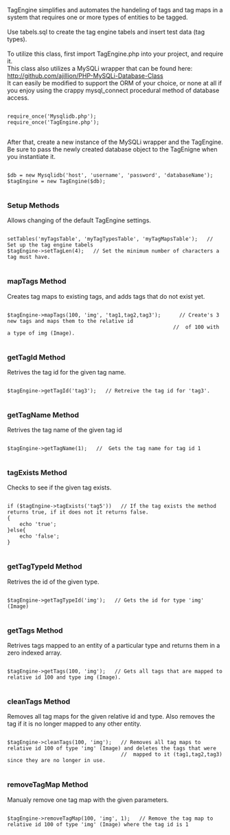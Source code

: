 TagEngine simplifies and automates the handeling of tags and tag maps in a system that requires one or more types of entities to be tagged.<br/><br/>
Use tabels.sql to create the tag engine tabels and insert test data (tag types).<br/><br/>
To utilize this class, first import TagEngine.php into your project, and require it.<br/>
This class also utilizes a MySQLi wrapper that can be found here: <a href="http://github.com/ajillion/PHP-MySQLi-Database-Class">http://github.com/ajillion/PHP-MySQLi-Database-Class</a><br/>
It can easily be modified to support the ORM of your choice, or none at all if you enjoy using the crappy mysql_connect procedural method of database access.

<pre>
<code>
require_once('Mysqlidb.php');
require_once('TagEngine.php');
</code>
</pre>

After that, create a new instance of the MySQLi wrapper and the TagEngine.<br/>
Be sure to pass the newly created database object to the TagEnigne when you instantiate it.

<pre>
<code>
$db = new Mysqlidb('host', 'username', 'password', 'databaseName');
$tagEngine = new TagEngine($db);
</code>
</pre>

<h3> Setup Methods</h3>

<p>Allows changing of the default TagEngine settings.</p>
<pre>
<code>
<?php
$tagEngine->setTables('myTagsTable', 'myTagTypesTable', 'myTagMapsTable');   // Set up the tag engine tabels
$tagEngine->setTagLen(4);   // Set the minimum number of characters a tag must have.
</code>
</pre>

<h3> mapTags Method </h3>

<p>Creates tag maps to existing tags, and adds tags that do not exist yet.</p>
<pre>
<code>
$tagEngine->mapTags(100, 'img', 'tag1,tag2,tag3');		// Create's 3 new tags and maps them to the relative id 
                                                      //  of 100 with a type of img (Image).
</code>
</pre>

<h3> getTagId Method </h3>

<p>Retrives the tag id for the given tag name.</p>
<pre>
<code>
$tagEngine->getTagId('tag3');   // Retreive the tag id for 'tag3'.
</code>
</pre>


<h3> getTagName Method </h3>

<p>Retrives the tag name of the given tag id</p>
<pre>
<code>
$tagEngine->getTagName(1);   //  Gets the tag name for tag id 1
</code>
</pre>

<h3> tagExists Method </h3>

<p>Checks to see if the given tag exists.</p>
<pre>
<code>
if ($tagEngine->tagExists('tag5'))   // If the tag exists the method returns true, if it does not it returns false.
{
	echo 'true';
}else{
	echo 'false';
}
</code>
</pre>

<h3> getTagTypeId Method </h3>

<p>Retrives the id of the given type.</p>
<pre>
<code>
$tagEngine->getTagTypeId('img');   // Gets the id for type 'img' (Image)
</code>
</pre>

<h3> getTags Method </h3>

<p>Retrives tags mapped to an entity of a particular type and returns them in a zero indexed array.</p>
<pre>
<code>
$tagEngine->getTags(100, 'img');   // Gets all tags that are mapped to relative id 100 and type img (Image).
</code>
</pre>

<h3> cleanTags Method </h3>

<p>Removes all tag maps for the given relative id and type. Also removes the tag if it is no longer mapped to any other entity.</p>
<pre>
<code>
$tagEngine->cleanTags(100, 'img');   // Removes all tag maps to relative id 100 of type 'img' (Image) and deletes the tags that were 
                                     //  mapped to it (tag1,tag2,tag3) since they are no longer in use.
</code>
</pre>

<h3> removeTagMap Method </h3>

<p>Manualy remove one tag map with the given parameters.</p>
<pre>
<code>
$tagEngine->removeTagMap(100, 'img', 1);   // Remove the tag map to relative id 100 of type 'img' (Image) where the tag id is 1
</code>
</pre>
